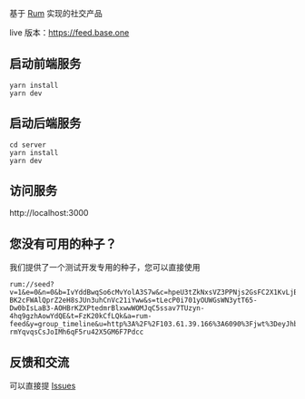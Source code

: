 基于 [Rum](https://github.com/rumsystem/quorum) 实现的社交产品

live 版本：https://feed.base.one

## 启动前端服务

```
yarn install
yarn dev
```

## 启动后端服务

```
cd server
yarn install
yarn dev
```

## 访问服务

http://localhost:3000

## 您没有可用的种子？

我们提供了一个测试开发专用的种子，您可以直接使用

```
rum://seed?v=1&e=0&n=0&b=IvYddBwqSo6cMvYolA3S7w&c=hpeU3tZkNxsVZ3PPNjs2GsFC2X1KvLjBBL30XQ8rqmw&g=Y9JvNL8RR1SRNUUAQcVCWA&k=AmxuIeuqI1-BK2cFWAlQprZ2eH8sJUn3uhCnVc21iYww&s=tLecP0i701yOUWGsWN3ytT65-Dw0bIsLaB3-AOHBrKZXPtedmrBlxwwWOMJqC5ssav7TUzyn-4hq9gzhAowYdQE&t=FzK20kCfLQk&a=rum-feed&y=group_timeline&u=http%3A%2F%2F103.61.39.166%3A6090%3Fjwt%3DeyJhbGciOiJIUzI1NiIsInR5cCI6IkpXVCJ9.eyJhbGxvd0dyb3VwcyI6WyI2M2QyNmYzNC1iZjExLTQ3NTQtOTEzNS00NTAwNDFjNTQyNTgiXSwiZXhwIjoxODI5Mjc5NDI3LCJuYW1lIjoiYWxsb3ctNjNkMjZmMzQtYmYxMS00NzU0LTkxMzUtNDUwMDQxYzU0MjU4Iiwicm9sZSI6Im5vZGUifQ._WryEg15m-rmYqvqsCsJoIMh6qF5ru42X5GM6F7Pdcc
```

## 反馈和交流

可以直接提 [Issues](https://github.com/okdaodine/rum-feed/issues)
